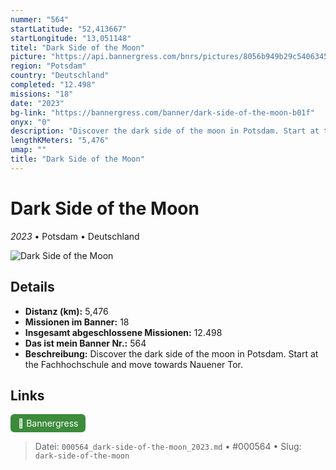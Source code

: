 ```yaml
---
nummer: "564"
startLatitude: "52,413667"
startLongitude: "13,051148"
titel: "Dark Side of the Moon"
picture: "https://api.bannergress.com/bnrs/pictures/8056b949b29c54063454af0daeea55b4"
region: "Potsdam"
country: "Deutschland"
completed: "12.498"
missions: "18"
date: "2023"
bg-link: "https://bannergress.com/banner/dark-side-of-the-moon-b01f"
onyx: "0"
description: "Discover the dark side of the moon in Potsdam. Start at the Fachhochschule and move towards Nauener Tor."
lengthKMeters: "5,476"
umap: ""
title: "Dark Side of the Moon"
---
```

# Dark Side of the Moon

*2023* • Potsdam • Deutschland

![Dark Side of the Moon](https://api.bannergress.com/bnrs/pictures/8056b949b29c54063454af0daeea55b4)

## Details
- **Distanz (km):** 5,476
- **Missionen im Banner:** 18
- **Insgesamt abgeschlossene Missionen:** 12.498
- **Das ist mein Banner Nr.:** 564
- **Beschreibung:** Discover the dark side of the moon in Potsdam. Start at the Fachhochschule and move towards Nauener Tor.


## Links
<div style="margin-top: 0.5em;">
<a href="https://bannergress.com/banner/dark-side-of-the-moon-b01f" target="_blank" style="display:inline-block;margin-right:8px;padding:6px 12px;background-color:#3c8b3c;color:white;text-decoration:none;border-radius:6px;">🔗 Bannergress</a>

</div>


> Datei: `000564_dark-side-of-the-moon_2023.md` • #000564 • Slug: `dark-side-of-the-moon`
